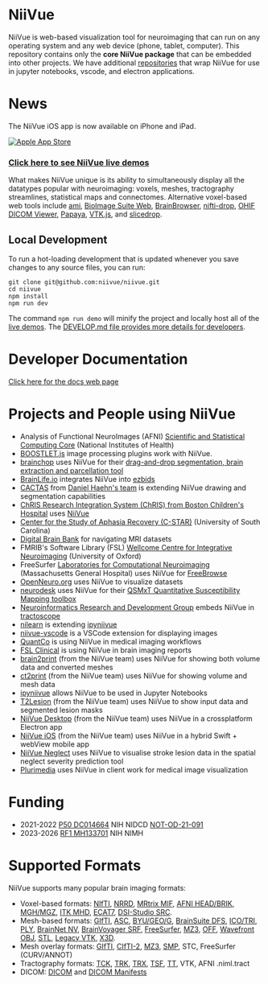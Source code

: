 # NiiVue

NiiVue is web-based visualization tool for neuroimaging that can run on any operating system and any web device (phone, tablet, computer). This repository contains only the **core NiiVue package** that can be embedded into other projects. We have additional [repositories](https://github.com/niivue) that wrap NiiVue for use in jupyter notebooks, vscode, and electron applications. 

# News

The NiiVue iOS app is now available on iPhone and iPad.

[![Apple App Store](./docs/appstore.svg)](https://apps.apple.com/gb/app/niivue/id6497066801)

### [Click here to see NiiVue live demos](https://niivue.github.io/niivue/)

What makes NiiVue unique is its ability to simultaneously display all the datatypes popular with neuroimaging: voxels, meshes, tractography streamlines, statistical maps and connectomes. Alternative voxel-based web tools include [ami](https://fnndsc.github.io/ami/), [BioImage Suite Web](https://bioimagesuiteweb.github.io/webapp/viewer.html), [BrainBrowser](https://brainbrowser.cbrain.mcgill.ca/volume-viewer), [nifti-drop](http://vsoch.github.io/nifti-drop), [OHIF DICOM Viewer](https://viewer.ohif.org/), [Papaya](https://www.fmrib.ox.ac.uk/ukbiobank/group_means/index.html), [VTK.js](https://kitware.github.io/paraview-glance/app/), and [slicedrop](https://slicedrop.com/).

## Local Development

To run a hot-loading development that is updated whenever you save changes to any source files, you can run:

```
git clone git@github.com:niivue/niivue.git
cd niivue
npm install
npm run dev
```

The command `npm run demo` will minify the project and locally host all of the [live demos](https://niivue.github.io/niivue/). The [DEVELOP.md file provides more details for developers](./DEVELOP.md).

# Developer Documentation

[Click here for the docs web page](https://niivue.github.io/niivue/devdocs/)

# Projects and People using NiiVue

- Analysis of Functional NeuroImages (AFNI) [Scientific and Statistical Computing Core](https://afni.nimh.nih.gov/) (National Institutes of Health)
- [BOOSTLET.js](https://boostlet.org/) image processing plugins work with NiiVue.
- [brainchop](https://github.com/neuroneural/brainchop) uses NiiVue for their [drag-and-drop segmentation, brain extraction and parcellation tool](https://neuroneural.github.io/brainchop/)
- [BrainLife.io](https://brainlife.io/about/) integrates NiiVue into [ezbids](https://brainlife.io/ezbids/)
- [CACTAS](https://github.com/mpsych/CACTAS) from [Daniel Haehn's team](https://danielhaehn.com/) is extending NiiVue drawing and segmentation capabilities
- [ChRIS Research Integration System (ChRIS) from Boston Children's Hospital](https://chrisproject.org/) uses [NiiVue](https://app.chrisproject.org/niivue)
- [Center for the Study of Aphasia Recovery (C-STAR)](https://cstar.sc.edu/) (University of South Carolina)
- [Digital Brain Bank](https://elifesciences.org/articles/73153) for navigating MRI datasets
- FMRIB's Software Library (FSL) [Wellcome Centre for Integrative Neuroimaging](https://www.win.ox.ac.uk/) (University of Oxford)
- FreeSurfer [Laboratories for Computational Neuroimaging](https://lcn.martinos.org/) (Massachusetts General Hospital) uses NiiVue for [FreeBrowse](https://github.com/freesurfer/freebrowse)
- [OpenNeuro.org](https://openneuro.org) uses NiiVue to visualize datasets
- [neurodesk](https://www.neurodesk.org/) uses NiiVue for their [QSMxT Quantitative Susceptibility Mapping toolbox](https://github.com/QSMxT/QSMxT-UI)
- [Neuroinformatics Research and Development Group](http://neuroinformatics.uw.edu/) embeds NiiVue in [tractoscope](https://github.com/nrdg/tractoscope)
- [nilearn](https://nilearn.github.io/stable/index.html) is extending [ipyniivue](https://github.com/niivue/ipyniivue)
- [niivue-vscode](https://github.com/niivue/niivue-vscode) is a VSCode extension for displaying images
- [QuantCo](https://www.quantco.com/) is using NiiVue in medical imaging workflows
- [FSL Clinical](https://fslclinical.com/) is using NiiVue in brain imaging reports
- [brain2print](https://brain2print.org/) (from the NiiVue team) uses NiiVue for showing both volume data and converted meshes
- [ct2print](https://ct2print.org/) (from the NiiVue team) uses NiiVue for showing volume and mesh data
- [ipyniivue](https://github.com/niivue/ipyniivue) allows NiiVue to be used in Jupyter Notebooks
- [T2Lesion](https://niivue.github.io/T2lesion/) (from the NiiVue team) uses NiiVue to show input data and segmented lesion masks
- [NiiVue Desktop](https://github.com/niivue/desktop) (from the NiiVue team) uses NiiVue in a crossplatform Electron app
- [NiiVue iOS](https://github.com/niivue/ios) (from the NiiVue team) uses NiiVue in a hybrid Swift + webView mobile app
- [NiiVue Neglect](https://niivue.github.io/niivue-neglect/) uses NiiVue to visualise stroke lesion data in the spatial neglect severity prediction tool
- [Plurimedia](https://www.plurimedia.it/) uses NiiVue in client work for medical image visualization

# Funding

- 2021-2022 [P50 DC014664](https://reporter.nih.gov/search/D3sOjJtXwkSRKLpYf1ctBg/project-details/10094384) NIH NIDCD [NOT-OD-21-091](https://grants.nih.gov/grants/guide/notice-files/NOT-OD-21-091.html#:~:text=NOT%2DOD%2D21%2D091,Software%20Tools%20for%20Open%20Science)
- 2023-2026 [RF1 MH133701](https://reporter.nih.gov/search/D3sOjJtXwkSRKLpYf1ctBg/project-details/10724895) NIH NIMH

# Supported Formats

NiiVue supports many popular brain imaging formats:

- Voxel-based formats: [NIfTI](https://brainder.org/2012/09/23/the-nifti-file-format/), [NRRD](http://teem.sourceforge.net/nrrd/format.html), [MRtrix MIF](https://mrtrix.readthedocs.io/en/latest/getting_started/image_data.html#mrtrix-image-formats), [AFNI HEAD/BRIK](https://afni.nimh.nih.gov/pub/dist/doc/program_help/README.attributes.html), [MGH/MGZ](https://surfer.nmr.mgh.harvard.edu/fswiki/FsTutorial/MghFormat), [ITK MHD](https://itk.org/Wiki/ITK/MetaIO/Documentation#Reading_a_Brick-of-Bytes_.28an_N-Dimensional_volume_in_a_single_file.29), [ECAT7](https://github.com/openneuropet/PET2BIDS/tree/28aae3fab22309047d36d867c624cd629c921ca6/ecat_validation/ecat_info), [DSI-Studio SRC](https://dsi-studio.labsolver.org/doc/cli_data.html).
- Mesh-based formats: [GIfTI](https://www.nitrc.org/projects/gifti/), [ASC](http://www.grahamwideman.com/gw/brain/fs/surfacefileformats.htm), [BYU/GEO/G](http://www.grahamwideman.com/gw/brain/fs/surfacefileformats.htm), [BrainSuite DFS](http://brainsuite.org/formats/dfs/), [ICO/TRI](http://www.grahamwideman.com/gw/brain/fs/surfacefileformats.htm), [PLY](<https://en.wikipedia.org/wiki/PLY_(file_format)>), [BrainNet NV](https://www.nitrc.org/projects/bnv/), [BrainVoyager SRF](https://support.brainvoyager.com/brainvoyager/automation-development/84-file-formats/344-users-guide-2-3-the-format-of-srf-files), [FreeSurfer](http://www.grahamwideman.com/gw/brain/fs/surfacefileformats.htm), [MZ3](https://github.com/neurolabusc/surf-ice/tree/master/mz3), [OFF](<https://en.wikipedia.org/wiki/OFF_(file_format)>), [Wavefront OBJ](https://brainder.org/tag/obj/), [STL](https://medium.com/3d-printing-stories/why-stl-format-is-bad-fea9ecf5e45), [Legacy VTK](https://vtk.org/wp-content/uploads/2015/04/file-formats.pdf), [X3D](https://3dprint.nih.gov/).
- Mesh overlay formats: [GIfTI](https://www.nitrc.org/projects/gifti/), [CIfTI-2](https://balsa.wustl.edu/about/fileTypes), [MZ3](https://github.com/neurolabusc/surf-ice/tree/master/mz3), [SMP](https://support.brainvoyager.com/brainvoyager/automation-development/84-file-formats/40-the-format-of-smp-files), STC, FreeSurfer (CURV/ANNOT)
- Tractography formats: [TCK](https://mrtrix.readthedocs.io/en/latest/getting_started/image_data.html#tracks-file-format-tck), [TRK](http://trackvis.org/docs/?subsect=fileformat), [TRX](https://github.com/frheault/tractography_file_format), [TSF](https://mrtrix.readthedocs.io/en/dev/getting_started/image_data.html#track-scalar-file-format-tsf), [TT](https://dsi-studio.labsolver.org/doc/cli_data.html), VTK, AFNI .niml.tract
- DICOM: [DICOM](https://dicom.nema.org/medical/dicom/current/output/chtml/part10/chapter_7.html) and [DICOM Manifests](docs/development-notes/dicom-manifests.md)
